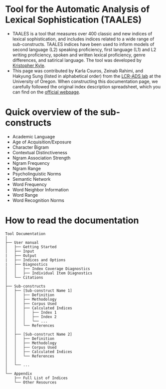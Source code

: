 
# Tool for the Automatic Analysis of Lexical Sophistication (TAALES)

- TAALES is a tool that measures over 400 classic and new indices of lexical sophistication, and includes indices related to a wide range of sub-constructs.  TAALES indices have been used to inform models of second language (L2) speaking proficiency, first language (L1) and L2 writing proficiency, spoken and written lexical proficiency, genre differences, and satirical language. The tool was developed by [Kristopher Kyle](https://kristopherkyle.github.io/professional-webpage/).
- This page was contributed by Karla Csuros, Zeinab Rahimi, and Hakyung Sung (listed in alphabetical order) from the [LCR-ADS lab](https://lcr-ads-lab.github.io/LCR-ADS-Home/) at the University of Oregon. When constructing this documentation page, we carefully followed the original index description spreadsheet, which you can find on the [official webpage](https://www.linguisticanalysistools.org/taales.html).

# Quick overview of the sub-constructs
- Academic Language
- Age of Acquisition/Exposure
- Character Bigram
- Contextual Distinctiveness
- Ngram Association Strength
- Ngram Frequency
- Ngram Range
- Psycholinguistic Norms
- Semantic Network
- Word Frequency
- Word Neighbor Information
- Word Range
- Word Recognition Norms

# How to read the documentation

```text
Tool Documentation
│
├── User manual
│   ├── Getting Started
│   ├── Input
|   ├── Output
|   ├── Indices and Options
|   ├── Diagnostics
│   │   ├── Index Coverage Diagnostics
│   │   ├── Individual Item Diagnostics   
│   └── Citations
│
├── Sub-constructs
│   ├── [Sub-construct Name 1]
│   │   ├── Definition
│   │   ├── Methodology
│   │   ├── Corpus Used
│   │   ├── Calculated Indices
│   │   │   ├── Index 1
│   │   │   ├── Index 2
│   │   │   └── ...
│   │   └── References
│   │
│   ├── [Sub-construct Name 2]
│   │   ├── Definition
│   │   ├── Methodology
│   │   ├── Corpus Used
│   │   ├── Calculated Indices
│   │   └── References
│   │
│   └── ...
│
└── Appendix
    ├── Full List of Indices
    └── Other Resources
```